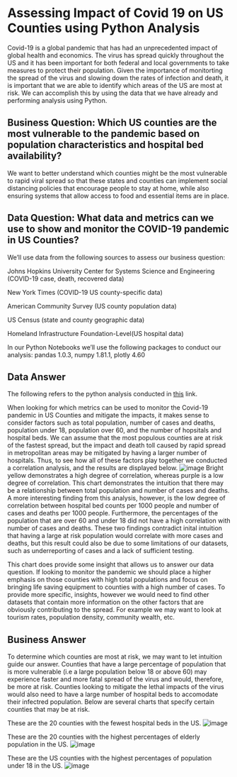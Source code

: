 # Assessing Impact of Covid 19 on US Counties using Python Analysis
Covid-19 is a global pandemic that has had an unprecedented impact of global health and economics.  The virus has spread quickly throughout the US and it has been important for both federal and local governments to take measures to protect their population.  Given the importance of monitorting the spread of the virus and slowing down the rates of infection and death, it is important that we are able to identify which areas of the US are most at risk.  We can accomplish this by using the data that we have already and performing analysis using Python.

## Business Question: Which US counties are the most vulnerable to the pandemic based on population characteristics and hospital bed availability?
We want to better understand which counties might be the most vulnerable to rapid viral spread so that these states and counties can implement social distancing policies that encourage people to stay at home, while also ensuring systems that allow access to food and essential items are in place.

## Data Question: What data and metrics can we use to show and monitor the COVID-19 pandemic in US Counties?
We’ll use data from the following sources to assess our business question:

Johns Hopkins University Center for Systems Science and Engineering (COVID-19 case, death, recovered data)

New York Times (COVID-19 US county-specific data)

American Community Survey (US county population data)

US Census (state and county geographic data)

Homeland Infrastructure Foundation-Level(US hospital data)

In our Python Notebooks we’ll use the following packages to conduct our analysis:
  pandas 1.0.3, numpy 1.81.1, plotly 4.60

## Data Answer

The following refers to the python analysis conducted in [this](htps://github.com/diallo-scott/covid-19-county-risk-python-analysis/blob/master/Covid_19.ipynb) link.

When looking for which metrics can be used to monitor the Covid-19 pandemic in US Counties and mitigate the impacts, it makes sense to consider factors such as total population, number of cases and deaths, population under 18, population over 60, and the number of hopsitals and hospital beds.  We can assume that the most populous counties are at risk of the fastest spread, but the impact and death toll caused by rapid spread in metropolitan areas may be mitigated by having a larger number of hospitals.  Thus, to see how all of these factors play together we conducted a correlation analysis, and the results are displayed below.
![image](https://github.com/diallo-scott/covid-19-county-risk-python-analysis/blob/master/Plots/Covid%20Correlation%20Heatmap.png)
Bright yellow demonstrates a high degree of correlation, whereas purple is a low degree of correlation.  This chart demonstrates the intuition that there may be a relationship between total population and number of cases and deaths.  A more interesting finding from this analysis, however, is the low degree of correlation between hospital bed counts per 1000 people and number of cases and deaths per 1000 people.  Furthermore, the percentages of the population that are over 60 and under 18 did not have a high correlation with number of cases and deaths.  These two findings contradict inital intuition that having a large at risk population would correlate with more cases and deaths, but this result could also be due to some limitations of our datasets, such as underreporting of cases and a lack of sufficient testing.

This chart does provide some insight that allows us to answer our data question.  If looking to monitor the pandemic we should place a higher emphasis on those counties with high total populations and focus on bringing life saving equipment to counties with a high number of cases.  To provide more specific, insights, however we would need to find other datasets that contain more information on the other factors that are obviously contributing to the spread.  For example we may want to look at tourism rates, population density, community wealth, etc.

## Business Answer

To determine which counties are most at risk, we may want to let intuition guide our answer.  Counties that have a large percentage of population that is more vulnerable (i.e a large population below 18 or above 60) may experience faster and more fatal spread of the virus and would, therefore, be more at risk.  Counties looking to mitigate the lethal impacts of the virus would also need to have a large number of hospital beds to accomodate their infectred population.  Below are several charts that specify certain counties that may be at risk.

These are the 20 counties with the fewest hospital beds in the US.
![image](https://github.com/diallo-scott/covid-19-county-risk-python-analysis/blob/master/Plots/US%20Counties%20with%20the%20Fewest%20Hospital%20Beds.png)

These are the 20 counties with the highest percentages of elderly population in the US.
![image](https://github.com/diallo-scott/covid-19-county-risk-python-analysis/blob/master/Plots/US%20Counties%20with%20the%20Highest%20Percent%20of%20Population%20Ages%2060%2B.png)

These are the US counties with the highest percentages of population under 18 in the US.
![image](https://github.com/diallo-scott/covid-19-county-risk-python-analysis/blob/master/Plots/US%20Counties%20with%20the%20Highest%20Percent%20of%20Population%20Under%20Age%2018.png)
